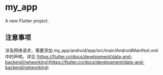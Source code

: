 # my_app

A new Flutter project.

## 注意事项

涉及网络请求，需要添加 my_app/android/app/src/main/AndroidManifest.xml 中的声明，详见 [https://flutter.cn/docs/development/data-and-backend/networking](https://flutter.cn/docs/development/data-and-backend/networking)
